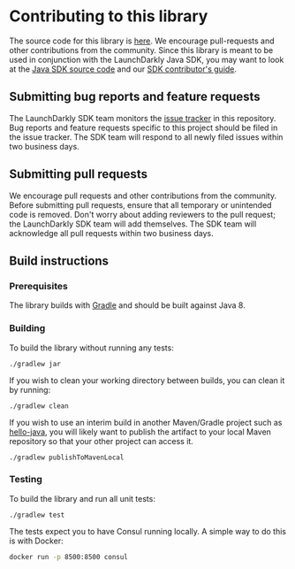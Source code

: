 # Contributing to this library

The source code for this library is [here](https://github.com/launchdarkly/java-server-sdk-consul). We encourage pull-requests and other contributions from the community. Since this library is meant to be used in conjunction with the LaunchDarkly Java SDK, you may want to look at the [Java SDK source code](https://github.com/launchdarkly/java-server-sdk) and our [SDK contributor's guide](https://docs.launchdarkly.com/sdk/concepts/contributors-guide).

## Submitting bug reports and feature requests
 
The LaunchDarkly SDK team monitors the [issue tracker](https://github.com/launchdarkly/java-server-sdk-consul/issues) in this repository. Bug reports and feature requests specific to this project should be filed in the issue tracker. The SDK team will respond to all newly filed issues within two business days.
 
## Submitting pull requests
 
We encourage pull requests and other contributions from the community. Before submitting pull requests, ensure that all temporary or unintended code is removed. Don't worry about adding reviewers to the pull request; the LaunchDarkly SDK team will add themselves. The SDK team will acknowledge all pull requests within two business days.
 
## Build instructions
 
### Prerequisites
 
The library builds with [Gradle](https://gradle.org/) and should be built against Java 8.
 
### Building

To build the library without running any tests:
```
./gradlew jar
```

If you wish to clean your working directory between builds, you can clean it by running:
```
./gradlew clean
```

If you wish to use an interim build in another Maven/Gradle project such as [hello-java](https://github.com/launchdarkly/hello-java), you will likely want to publish the artifact to your local Maven repository so that your other project can access it.
```
./gradlew publishToMavenLocal
```

### Testing
 
To build the library and run all unit tests:
```
./gradlew test
```

The tests expect you to have Consul running locally. A simple way to do this is with Docker:

```bash
docker run -p 8500:8500 consul
```
